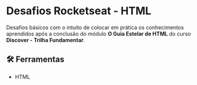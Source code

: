 # **Desafios Rocketseat - HTML**


Desafios básicos com o intuito de colocar em prática os conhecimentos aprendidos após a conclusão do módulo **O Guia Estelar de HTML** do curso **Discover - Trilha Fundamentar**.

## &#128736; Ferramentas
- HTML